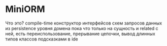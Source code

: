 # MiniORM
Что это?
compile-time конструктор интерфейсов схем запросов данных из persistence уровня домена
пока что только на сущность и related с ней, есть переиспользование, прерывание цепочки, вывод длинных типов классов подсказками в ide
